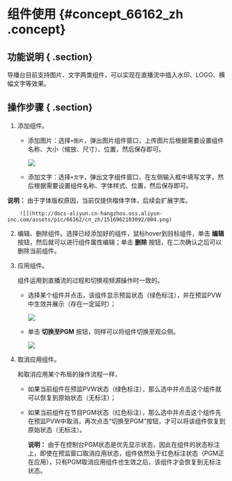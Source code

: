 # 组件使用 {#concept_66162_zh .concept}

## 功能说明 { .section}

导播台目前支持图片、文字两类组件，可以实现在直播流中插入水印、LOGO、横幅文字等效果。

## 操作步骤 { .section}

1.  添加组件。
    -   添加图片：选择`+图片`，弹出图片组件窗口，上传图片后根据需要设置组件名称、大小（缩放、尺寸）、位置，然后保存即可。

        ![](http://docs-aliyun.cn-hangzhou.oss.aliyun-inc.com/assets/pic/66162/cn_zh/1516962146039/005.png)

    -   添加文字：选择`+文字`，弹出文字组件窗口，在左侧输入框中填写文字，然后根据需要设置组件名称、字体样式、位置，然后保存即可。

**说明：** 由于字体版权原因，当前仅提供楷体字体，后续会扩展字库。

        ![](http://docs-aliyun.cn-hangzhou.oss.aliyun-inc.com/assets/pic/66162/cn_zh/1516962103092/004.png)

2.  编辑、删除组件。选择已经添加好的组件，鼠标hover到目标组件，单击 **编辑** 按钮，然后就可以进行组件属性编辑；单击 **删除** 按钮，在二次确认之后可以删除当前组件。
3.  应用组件。

    组件运用到直播流的过程和切换视频源操作时一致的。

    -   选择某个组件并点击，该组件显示预监状态（绿色标注），并在预监PVW中生效并展示（存在一定延时）；

        ![](http://docs-aliyun.cn-hangzhou.oss.aliyun-inc.com/assets/pic/66162/cn_zh/1516962626885/006.png)

    -   单击 **切换至PGM** 按钮，同样可以将组件切换至观众侧。

        ![](http://docs-aliyun.cn-hangzhou.oss.aliyun-inc.com/assets/pic/66162/cn_zh/1516962645625/007.png)

4.  取消应用组件。

    和取消应用某个布局的操作流程一样，

    -   如果当前组件在预监PVW状态（绿色标注），那么选中并点击这个组件就可以恢复到原始状态（无标注）；
    -   如果当前组件在节目PGM状态（红色标注），那么选中并点击这个组件先在预监PVW中取消，再次点击“切换至PGM”按钮，才可以将该组件恢复到原始状态（无标注）。

        **说明：** 由于在控制台PGM状态是优先显示状态，因此在组件的状态标注上，即使在预监窗口取消应用状态，组件依然处于红色标注状态（PGM正在应用），只有PGM取消应用组件也生效之后，该组件才会恢复到无标注状态。


